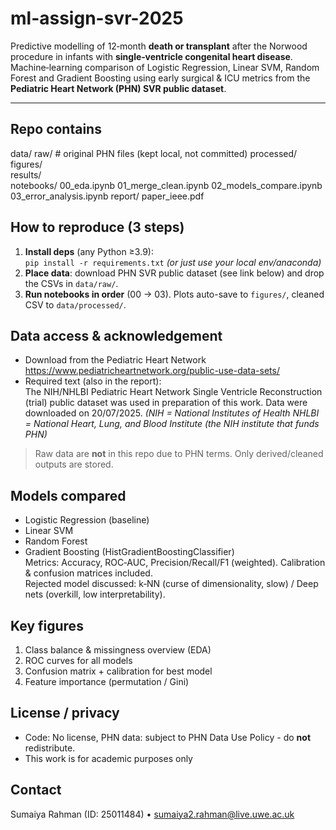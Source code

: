 # ml-assign-svr-2025
Predictive modelling of 12‑month **death or transplant** after the Norwood procedure in infants with **single‑ventricle congenital heart disease**.  
Machine‑learning comparison of Logistic Regression, Linear SVM, Random Forest and Gradient Boosting using early surgical & ICU metrics from the **Pediatric Heart Network (PHN) SVR public dataset**.

---
## Repo contains
data/
  raw/          # original PHN files (kept local, not committed)
  processed/    
figures/        
results/        
notebooks/
00_eda.ipynb
01_merge_clean.ipynb
02_models_compare.ipynb
03_error_analysis.ipynb
report/
  paper_ieee.pdf

## How to reproduce (3 steps)
1. **Install deps** (any Python ≥3.9):  
   `pip install -r requirements.txt`  *(or just use your local env/anaconda)*  
2. **Place data**: download PHN SVR public dataset (see link below) and drop the CSVs in `data/raw/`.  
3. **Run notebooks in order** (00 → 03). Plots auto-save to `figures/`, cleaned CSV to `data/processed/`.

## Data access & acknowledgement
- Download from the Pediatric Heart Network
https://www.pediatricheartnetwork.org/public-use-data-sets/ 
- Required text (also in the report):  
The NIH/NHLBI Pediatric Heart Network Single Ventricle Reconstruction (trial) public dataset was used in preparation of this work. Data were downloaded on 20/07/2025.
*(NIH = National Institutes of Health
NHLBI = National Heart, Lung, and Blood Institute (the NIH institute that funds PHN)*

> Raw data are **not** in this repo due to PHN terms. Only derived/cleaned outputs are stored.

## Models compared
- Logistic Regression (baseline)  
- Linear SVM  
- Random Forest  
- Gradient Boosting (HistGradientBoostingClassifier)  
Metrics: Accuracy, ROC‑AUC, Precision/Recall/F1 (weighted). Calibration & confusion matrices included.  
Rejected model discussed: k‑NN (curse of dimensionality, slow) / Deep nets (overkill, low interpretability).


## Key figures 
1. Class balance & missingness overview (EDA)  
2. ROC curves for all models  
3. Confusion matrix + calibration for best model  
4. Feature importance (permutation / Gini)


## License / privacy
- Code: No license, PHN data: subject to PHN Data Use Policy - do **not** redistribute.
- This work is for academic purposes only

## Contact
Sumaiya Rahman (ID: 25011484) • sumaiya2.rahman@live.uwe.ac.uk 
